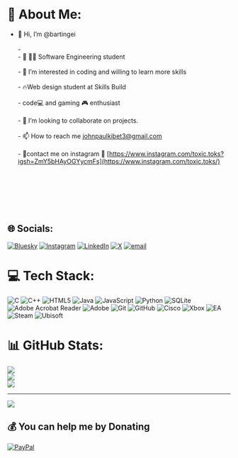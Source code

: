 # 💫 About Me:
- 👋 Hi, I’m @bartingei<br><br>- <br>- 🌱 🧑‍🎓 Software Engineering student<br><br>- 👀 I’m interested in coding and willing to learn more skills<br><br>- 🔥Web design student at Skills Build<br><br>- code💻 and gaming 🎮 enthusiast<br><br>- 💞️ I’m looking to collaborate on projects.<br><br>- 📫 How to reach me  johnpaulkibet3@gmail.com<br><br>- 🤙contact me on instagram 👀 [https://www.instagram.com/toxic.toks?igsh=ZmY5bHAyOGYycmFs](https://www.instagram.com/toxic.toks/)<br><br><br><br><br><br><br>

## 🌐 Socials:
[![Bluesky](https://img.shields.io/badge/bluesky-0285FF?style=for-the-badge&logo=bluesky&logoColor=%23FFFFFF)](https://bsky.app/profile/bartingei) [![Instagram](https://img.shields.io/badge/Instagram-%23E4405F.svg?logo=Instagram&logoColor=white)](https://instagram.com/toxic.toks) [![LinkedIn](https://img.shields.io/badge/LinkedIn-%230077B5.svg?logo=linkedin&logoColor=white)](https://linkedin.com/in/johnpaulkibet) [![X](https://img.shields.io/badge/X-black.svg?logo=X&logoColor=white)](https://x.com/toxic.toks) [![email](https://img.shields.io/badge/Email-D14836?logo=gmail&logoColor=white)](mailto:johnpaulkibet3@gmail.com) 

# 💻 Tech Stack:
![C](https://img.shields.io/badge/c-%2300599C.svg?style=flat&logo=c&logoColor=white) ![C++](https://img.shields.io/badge/c++-%2300599C.svg?style=flat&logo=c%2B%2B&logoColor=white) ![HTML5](https://img.shields.io/badge/html5-%23E34F26.svg?style=flat&logo=html5&logoColor=white) ![Java](https://img.shields.io/badge/java-%23ED8B00.svg?style=flat&logo=openjdk&logoColor=white) ![JavaScript](https://img.shields.io/badge/javascript-%23323330.svg?style=flat&logo=javascript&logoColor=%23F7DF1E) ![Python](https://img.shields.io/badge/python-3670A0?style=flat&logo=python&logoColor=ffdd54) ![SQLite](https://img.shields.io/badge/sqlite-%2307405e.svg?style=flat&logo=sqlite&logoColor=white) ![Adobe Acrobat Reader](https://img.shields.io/badge/Adobe%20Acrobat%20Reader-EC1C24.svg?style=flat&logo=Adobe%20Acrobat%20Reader&logoColor=white) ![Adobe](https://img.shields.io/badge/adobe-%23FF0000.svg?style=flat&logo=adobe&logoColor=white) ![Git](https://img.shields.io/badge/git-%23F05033.svg?style=flat&logo=git&logoColor=white) ![GitHub](https://img.shields.io/badge/github-%23121011.svg?style=flat&logo=github&logoColor=white) ![Cisco](https://img.shields.io/badge/cisco-%23049fd9.svg?style=flat&logo=cisco&logoColor=black) ![Xbox](https://img.shields.io/badge/xbox-%23107C10.svg?style=flat&logo=xbox&logoColor=white) ![EA](https://img.shields.io/badge/ea-%23000000.svg?style=flat&logo=ea&logoColor=white) ![Steam](https://img.shields.io/badge/steam-%23000000.svg?style=flat&logo=steam&logoColor=white) ![Ubisoft](https://img.shields.io/badge/Ubisoft-%23F5F5F5.svg?style=flat&logo=Ubisoft&logoColor=black)
# 📊 GitHub Stats:
![](https://github-readme-stats.vercel.app/api?username=bartingei&theme=tokyonight&hide_border=true&include_all_commits=true&count_private=true)<br/>
![](https://nirzak-streak-stats.vercel.app/?user=bartingei&theme=tokyonight&hide_border=true)<br/>
![](https://github-readme-stats.vercel.app/api/top-langs/?username=bartingei&theme=tokyonight&hide_border=true&include_all_commits=true&count_private=true&layout=compact)

---
[![](https://visitcount.itsvg.in/api?id=bartingei&icon=0&color=2)](https://visitcount.itsvg.in)

  ## 💰 You can help me by Donating
  [![PayPal](https://img.shields.io/badge/PayPal-00457C?style=for-the-badge&logo=paypal&logoColor=white)](https://paypal.me/bartingeijohnpaul@gmail.com) 

  
<!-- Proudly created with GPRM ( https://gprm.itsvg.in ) -->







